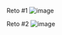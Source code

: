 Reto #1
![image](https://github.com/user-attachments/assets/eb7650fc-7a5c-4e1d-a59c-1580af3085f7)

Reto #2
![image](https://github.com/user-attachments/assets/ba1310a8-3fc0-42f5-b191-229986c106bc)

